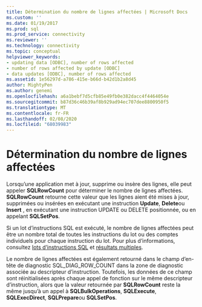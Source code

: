 ```yaml
---
title: Détermination du nombre de lignes affectées | Microsoft Docs
ms.custom: ''
ms.date: 01/19/2017
ms.prod: sql
ms.prod_service: connectivity
ms.reviewer: ''
ms.technology: connectivity
ms.topic: conceptual
helpviewer_keywords:
- updating data [ODBC], number of rows affected
- number of rows affected by update [ODBC]
- data updates [ODBC], number of rows affected
ms.assetid: 1e56297d-a786-415e-b66d-b42d1b2a8d45
author: MightyPen
ms.author: genemi
ms.openlocfilehash: a6a1bebf7d5cfb85e49fb0e382dacc4f4464054e
ms.sourcegitcommit: b87d36c46b39af8b929ad94ec707dee8800950f5
ms.translationtype: MT
ms.contentlocale: fr-FR
ms.lasthandoff: 02/08/2020
ms.locfileid: "68039983"
---
```

# <a name="determining-the-number-of-affected-rows"></a>Détermination du nombre de lignes affectées
Lorsqu’une application met à jour, supprime ou insère des lignes, elle peut appeler **SQLRowCount** pour déterminer le nombre de lignes affectées. **SQLRowCount** retourne cette valeur que les lignes aient été mises à jour, supprimées ou insérées en exécutant une instruction **Update**, **Delete**ou **Insert** , en exécutant une instruction UPDATE ou DELETE positionnée, ou en appelant **SQLSetPos**.  
  
 Si un lot d’instructions SQL est exécuté, le nombre de lignes affectées peut être un nombre total de toutes les instructions du lot ou des comptes individuels pour chaque instruction du lot. Pour plus d’informations, consultez [lots d’instructions SQL](../../../odbc/reference/develop-app/batches-of-sql-statements.md) et [résultats multiples](../../../odbc/reference/develop-app/multiple-results.md).  
  
 Le nombre de lignes affectées est également retourné dans le champ d’en-tête de diagnostic SQL_DIAG_ROW_COUNT dans la zone de diagnostic associée au descripteur d’instruction. Toutefois, les données de ce champ sont réinitialisées après chaque appel de fonction sur le même descripteur d’instruction, alors que la valeur retournée par **SQLRowCount** reste la même jusqu’à un appel à **SQLBulkOperations**, **SQLExecute**, **SQLExecDirect**, **SQLPrepare**ou **SQLSetPos**.
